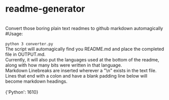 # readme-generator
<br>Convert those boring plain text readmes to github markdown automagically
<br>#Usage:
<br>
<br><code>python 3 converter.py</code>
<br>The script will automagically find you README.md and place the completed file in OUTPUT.md.
<br>Currently, it will also put the languages used at the bottom of the readme, along with how many bits were written in that language.
<br>Markdown Linebreaks are inserted wherever a "\n" exists in the text file.
<br>Lines that end with a colon and have a blank padding line below will become markdown headings.
<br>
<br>{'Python': 1610}
